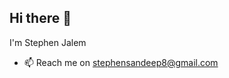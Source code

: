 ## Hi there 👋

I'm Stephen Jalem

- 📫 Reach me on stephensandeep8@gmail.com
<!--
**steve1s/steve1s** is a ✨ _special_ ✨ repository because its `README.md` (this file) appears on your GitHub profile.

Here are some ideas to get you started:

- 🔭 I’m currently working on Text to Image synthesis
- 🌱 I’m currently learning New Technologies
- 👯 I’m looking to collaborate on Deep Learning
- 🤔 I’m looking for help with ...
- 💬 Ask me about ...
- 📫 How to reach me: ...
- 😄 Pronouns: ...
- ⚡ Fun fact: ...
-->
